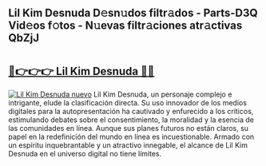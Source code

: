 ## Lil Kim Desnuda D𝚎sn𝚞dos filtr𝚊dos - Parts-D3Q Vid𝚎os f𝚘tos - N𝚞evas filtr𝚊ciones atr𝚊ctivas QbZjJ

# <h2><a href="http://mb90c8.tromn.icu/?c=Lil+Kim+Desnuda">🔗👉👉👉 Lil Kim Desnuda 🔗🔗</a></h2>

[![Lil Kim Desnuda nuevo](https://i.imgur.com/pEAQMta.gif)](http://mb90c8.tromn.icu/?c=Lil+Kim+Desnuda)
Lil Kim Desnuda, un personaje complejo e intrigante, elude la clasificación directa. Su uso innovador de los medios digitales para la autopresentación ha cautivado y enfurecido a los críticos, estimulando debates sobre el consentimiento, la moralidad y la esencia de las comunidades en línea. Aunque sus planes futuros no están claros, su papel en la redefinición del mundo en línea es incuestionable. Armado con un espíritu inquebrantable y un atractivo innegable, el alcance de Lil Kim Desnuda en el universo digital no tiene límites.
